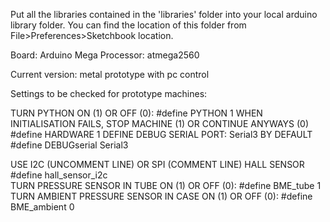 Put all the libraries contained in the 'libraries' folder into your local arduino library folder.
You can find the location of this folder from File>Preferences>Sketchbook location.

Board: Arduino Mega
Processor: atmega2560

Current version: metal prototype with pc control

Settings to be checked for prototype machines:

TURN PYTHON ON (1) OR OFF (0): 
	#define PYTHON 1
WHEN INITIALISATION FAILS, STOP MACHINE (1) OR CONTINUE ANYWAYS (0)
	#define HARDWARE 1
DEFINE DEBUG SERIAL PORT: Serial3 BY DEFAULT
	#define DEBUGserial Serial3	

USE I2C (UNCOMMENT LINE) OR SPI (COMMENT LINE) HALL SENSOR
	#define hall_sensor_i2c  
TURN PRESSURE SENSOR IN TUBE ON (1) OR OFF (0): 
	#define BME_tube 1
TURN AMBIENT PRESSURE SENSOR IN CASE ON (1) OR OFF (0): 
	#define BME_ambient 0


